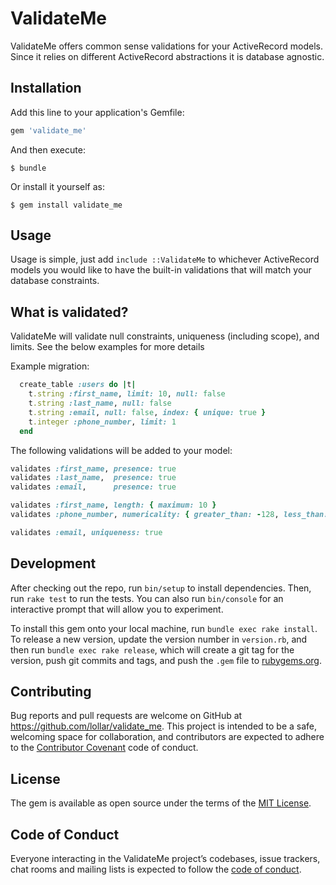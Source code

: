 # ValidateMe

ValidateMe offers common sense validations for your ActiveRecord models. Since it relies on different ActiveRecord abstractions it is database agnostic.

## Installation

Add this line to your application's Gemfile:

```ruby
gem 'validate_me'
```

And then execute:

    $ bundle

Or install it yourself as:

    $ gem install validate_me

## Usage

Usage is simple, just add `include ::ValidateMe` to whichever ActiveRecord models you would like to have the built-in validations that will match your database constraints.

## What is validated?

ValidateMe will validate null constraints, uniqueness (including scope), and limits. See the below examples for more details

Example migration:

```ruby
  create_table :users do |t|
    t.string :first_name, limit: 10, null: false
    t.string :last_name, null: false
    t.string :email, null: false, index: { unique: true }
    t.integer :phone_number, limit: 1
  end
```

The following validations will be added to your model:

```ruby
validates :first_name, presence: true
validates :last_name,  presence: true
validates :email,      presence: true

validates :first_name, length: { maximum: 10 }
validates :phone_number, numericality: { greater_than: -128, less_than: 127 }, allow_nil: true

validates :email, uniqueness: true
```

## Development

After checking out the repo, run `bin/setup` to install dependencies. Then, run `rake test` to run the tests. You can also run `bin/console` for an interactive prompt that will allow you to experiment.

To install this gem onto your local machine, run `bundle exec rake install`. To release a new version, update the version number in `version.rb`, and then run `bundle exec rake release`, which will create a git tag for the version, push git commits and tags, and push the `.gem` file to [rubygems.org](https://rubygems.org).

## Contributing

Bug reports and pull requests are welcome on GitHub at https://github.com/lollar/validate_me. This project is intended to be a safe, welcoming space for collaboration, and contributors are expected to adhere to the [Contributor Covenant](http://contributor-covenant.org) code of conduct.

## License

The gem is available as open source under the terms of the [MIT License](https://opensource.org/licenses/MIT).

## Code of Conduct

Everyone interacting in the ValidateMe project’s codebases, issue trackers, chat rooms and mailing lists is expected to follow the [code of conduct](https://github.com/lollar/validate_me/blob/master/CODE_OF_CONDUCT.md).
